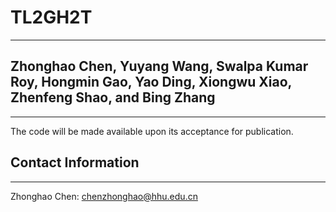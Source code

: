 # TL2GH2T
----------
## Zhonghao Chen, Yuyang Wang, Swalpa Kumar Roy, Hongmin Gao, Yao Ding, Xiongwu Xiao, Zhenfeng Shao, and Bing Zhang
----------
The code will be made available upon its acceptance for publication.

  
  ## Contact Information
  ----------
  Zhonghao Chen: chenzhonghao@hhu.edu.cn
  
